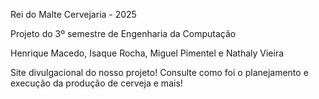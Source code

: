 Rei do Malte Cervejaria - 2025

Projeto do 3º semestre de Engenharia da Computação

Henrique Macedo, Isaque Rocha, Miguel Pimentel e Nathaly Vieira 

Site divulgacional do nosso projeto! Consulte como foi o planejamento e execução da produção de cerveja e mais!
